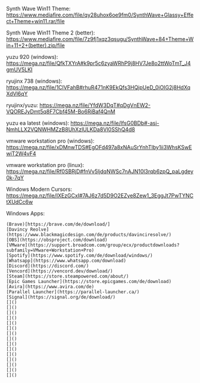 Synth Wave Win11 Theme: https://www.mediafire.com/file/qy28uhox6oe9fm0/SynthWave+Glassy+Effect+Theme+win11.rar/file

Synth Wave Win11 Theme 2 (better): https://www.mediafire.com/file/7z9fj1xqz3qsugu/SynthWave+84+Theme+Win+11+2+(better).zip/file

yuzu 920 (windows): https://mega.nz/file/QfkTXYrA#k9pr5c6zyaWRhP9j8HV7Je8o2ttWoTmT_J4gmUV5LKI

ryujinx 738 (windows): https://mega.nz/file/1ClVFahB#rhuR471nK9EkQfs3HQjpUeD_0iOIG2j8HdXqXdVl6qY

ryujinx/yuzu: https://mega.nz/file/YfdW3DqT#qDgVnEW2-VQOREJyDmt5q8F7Cbf45M-Bo6RiBaf4QnM

yuzu ea latest (windows): https://mega.nz/file/IfsG0BDb#-asi-NmhLLX2VQNWHMZzB8UhXzlULKDa8VI0SShQ4d8

vmware workstation pro (windows): https://mega.nz/file/xDMnwTDS#EgOFd497a8xNAuSrYnhTIby1ii3WhsKSwEwiT2W4vF4

vmware workstation pro (linux): https://mega.nz/file/Rf0SBRjD#fnVv5ljdqNWSc7nAJN10l3rqb6zpQ_paLgdey0k-7qY

Windows Modern Cursors: https://mega.nz/file/IXEzGCxI#7AJ6z7d5D9O2EZye8Zew1_3EggJt7PwTYNCtXUdCc6w

Windows Apps:

```
(Brave)[https://brave.com/de/download/]
[Davincy Reolve](https://www.blackmagicdesign.com/de/products/davinciresolve/)
[OBS](https://obsproject.com/download)
[VMware](https://support.broadcom.com/group/ecx/productdownloads?subfamily=VMware+Workstation+Pro)
[Spotify](https://www.spotify.com/de/download/windows/)
[Whatsapp](https://www.whatsapp.com/download)
[Discord](https://discord.com/)
[Vencord](https://vencord.dev/download/)
[Steam](https://store.steampowered.com/about/)
[Epic Games Launcher](https://store.epicgames.com/de/download)
[Avira](https://www.avira.com/de)
[Parallel Launcher](https://parallel-launcher.ca/)
[Signal](https://signal.org/de/download/)
[]()
[]()
[]()
[]()
[]()
[]()
[]()
[]()
[]()
[]()
[]()
[]()
[]()
[]()
[]()
```
